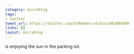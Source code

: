 ```yaml
---
category: microblog
tags:
- twitter
tweet_url: https://twitter.com/ExMember/status/882094990
links: []
layout: microblog
---
```

is enjoying the sun in the parking lot.
